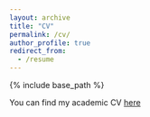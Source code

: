 ```yaml
---
layout: archive
title: "CV"
permalink: /cv/
author_profile: true
redirect_from:
  - /resume
---
```


{% include base_path %}

You can find my academic CV [here](https://drewspringham.github.io/files/AcademicCV.pdf)

